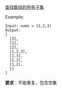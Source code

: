 
[查找数组的所有子集](https://leetcode.com/problems/subsets/)

Example:
```
Input: nums = [1,2,3]
Output:
[
  [3],
  [1],
  [2],
  [1,2,3],
  [1,3],
  [2,3],
  [1,2],
  []
]
```
**要求**：不能重复，包含空集
